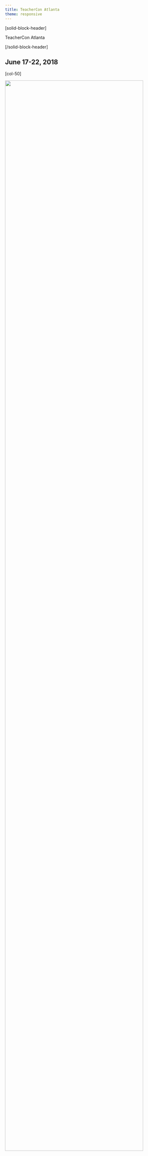 ```yaml
---
title: TeacherCon Atlanta
theme: responsive
---
```

<a id="top"></a>

[solid-block-header]

TeacherCon Atlanta

[/solid-block-header]
## June 17-22, 2018

[col-50]

<p align="left"><img src="/images/ATL.jpg" width="95%"></p> 

[/col-50]

[col-50]

## **What is TeacherCon?**

TeacherCon is an intensive, hands-on, in-person workshop providing foundational experiences with computer science and the Code.org suite of tools. The five-day workshop is the primary capacity building experience for educators gearing up to teach their first year of CS Discoveries or CS Principles. 

Over the course of the week, you will join with hundreds of teachers from across the country to explore the curriculum and tools, consider and experiment with specific classroom management and teaching strategies, and build a local community with teachers who are also implementing Code.org courses.

[/col-50]

<div style="clear: both;"></div>

<hr/>

## **Travel, Hotel, and Conference Expense Information**

<details>
<summary>**Hotel Information**</summary>
  <p>
  <br>
TeacherCon accomodations as well as all conference sessions will take place at:

<a href="http://www.starwoodhotels.com/sheraton/property/photos/gallery.html?propertyID=1144", target=_"blank">Sheraton Atlanta Downtown</a>
<br> 165 Courtland Street NE
<br> Atlanta, GA 30303
  
</p>
</details>

<details>
<summary>**Should I book my own travel to TeacherCon?**</summary>
  <p>
  <br>
  **Please DO NOT make travel or lodging arrangements before we send you travel booking details.** You will receive an email from us approximately seven weeks ahead of your scheduled TeacherCon with detailed information about how to book your flight through our travel system, Egencia. 
  
We also have a room set aside for you at our conference hotel, so you don’t need to make a reservation.

</p>
</details>

<details>
<summary>**What if I choose to drive to TeacherCon?**</summary>
  <p>
  <br>
If you choose to drive to TeacherCon instead of fly, and are driving over 25 miles one-way, you will receive a $150 gift card to help cover the cost of mileage. For those who choose to carpool with another attendee, please note that only one gift card will be provided per vehicle. **No additional reimbursements will be provided for driving**.
</p>
</details>

<details>
<summary>**Will I need additional transportation once I arrive at TeacherCon?**</summary>
  <p>
  <br>
You will not need to rent a vehicle while at TeacherCon since all conference sessions and meals will take place on site at the hotel. If your Regional Event is off-site, transportation options will be provided. If you are flying, you will need to arrange your own transportation to and from the airport (ex: SuperShuttle, ride share or taxi). Plan to pay for this upfront but we will provide you a gift card that will cover the cost once you register at the conference. (see expenses covered for details, below).
</p>
</details>

<details>
<summary>**Can I share a ride from the airport to the hotel with fellow TeacherCon attendees?**</summary>
  <p>
  <br>
For privacy reasons, Code.org is not able to share attendee contact information, but you're welcome to meet up with each other at the airport and ride together to the hotel. If you'd like to share a ride, our suggestion is to join a group meeting every 30 minutes between 10 am and 4:30 pm at any of the <a href="http://www.atl.com/rideshare" target=_"blank">rideshare pickup locations at ATL Hartsfield-Jackson</a>. Then order a taxi, Uber, or Lyft together. **Please note that Code.org staff will not be at the meeting location.** When you get to the pickup location, make sure to ask others nearby if they are part of TeacherCon.
</p> 
</details>

<details>
<summary>**What expenses are covered during TeacherCon?**</summary>
  <p>
  <br>
Code.org will pay for relevant travel, accommodation and meal expenses for your summer conference. 

**These include:**

* Flights to and from your assigned TeacherCon Location **OR** a $150 gift card for attendees driving over 25 miles one-way.
* A room for you at the hotel -- No need to make a reservation, we have booked this for you!
* Catered breakfast, lunch, and snacks, Monday through Friday; dinner on Sunday and Wednesday

All participants will receive a $300 gift card upon their registration at the conference cover any additional expenses such as meals we do not provide, and other travel-related incidentals such as baggage fees, parking, taxis, public transportation, etc. No additional reimbursements will be provided to attendees or districts.
</p>
</details>

## **What to Bring**
<details>
  <summary>**What kinds of clothing should I pack?**</summary>
  <p>
  <br>
We encourage **business casual** attire during TeacherCon. All our conference sessions are indoors, and air conditioning is usually cool in hotels. We recommend that you bring layers if you get cold easily in air conditioned rooms. You can expect outside temperatures to be quite warm during the day. If you plan to venture outdoors during your free time, be sure to check the local forecast and plan accordingly!
</p>
</details>

<details>
<summary>**What devices will I need to bring?**</summary>
  <p>
  <br>
**Don't forget to bring your own laptop/Chromebook and charger, as well as any adapters.** If you’re bringing a school or district owned laptop/Chromebook, please make sure you have administrator permissions.

_At this time, our CS Discoveries and Principles courses are not optimized for tablets, so **we do not recommend bringing a tablet as your primary device** to this event._

Please note that Code.org will not have extra devices on hand for participants to borow.

</p>
</details>

## **Agenda**
<details>
  <summary>**Schedule for the Week**</summary>
  <p>
<p align="left"><img src="/images/teachercon-schedule.png" width="80%"></p>

</p>
</details>

<details>
<summary>**Will I have any free time?**</summary>
  <p>
  <br>
Of course! Sessions end each day at 4:30pm, which leaves plenty of time in the evenings to explore the area and spend time with the folks you meet throughout the day. In addition, we ask that you join our Sunday and Wednesday evening events, as these are important opportunities to connect with your fellow educators and build community. Otherwise, your evenings are free!
</p>
</details>

<details>
<summary>**What if I can't attend for the full week?**</summary>
  <p>
  <br>
We expect you to attend for the full conference. Make plans to be with us from Registration on Sunday afternoon through the Closing Ceremonies on Friday afternoon to ensure that you receive the full training experience. We would love to have local teachers join us for registration and the Kick-Off dinner on Sunday evening. If you are not able to attend the dinner on Sunday evening, please plan to join us Monday morning by 8:00am to have time to register before sessions begin at 8:30am. If you have any concerns, please let us know at
[teacher@code.org](mailto:teacher@code.org).
</p>
</details>

<details>
<summary>**Will I have any free time? Are there fun things to do in Atlanta?**</summary>
 <p>
 <br>
Of course! Sessions end each day at 4:30pm, which leaves plenty of time in the evenings to explore the area and spend time with the folks you meet throughout the day. In addition, we ask that you join our Sunday and Wednesday evening events, as these are important opportunities to connect with your fellow educators and build community. Otherwise, your evenings are free!

Looking for fun activities to do with fellow TeacherCon attendees? Check out the <a href="https://docs.google.com/spreadsheets/d/1XSq2QWggZlTWzPVH73HjuMShZiwWxdCc4tcbgh8XXlo/edit#gid=0", target=_"blank">Atlanta Fun Sheet</a> for ideas. Feel free to sign up for an excursion or add your own!
</p>
</details>

<a id="previous"></a>
## **Previous Email Updates**
We will update this section as emails are sent for this event.

<a href="http://go.pardot.com/webmail/153401/389422696/f7e01395f2e5bb7f0cc319f4106346c043330c5b5b064af9cd862fed315c3da9", target=_"blank">Email 1 - Book your travel to Code.org's TeacherCon!</a>

<a href="http://go.pardot.com/webmail/153401/405632502/532ffc3eb36dd204cd978e5d0b5b8547187369e86e085555049f6891eb2c6536", target=_"blank">Email 2 - Prepare for TeacherCon: Complete your pre-work (CS Discoveries)</a>

<a href="http://go.pardot.com/webmail/153401/405632502/532ffc3eb36dd204cd978e5d0b5b8547187369e86e085555049f6891eb2c6536", target=_"blank">Email 2 - Prepare for TeacherCon: Complete your pre-work (CS Principles)</a>

<a href="http://go.pardot.com/webmail/153401/414335722/f7e01395f2e5bb7f0cc319f4106346c043330c5b5b064af9cd862fed315c3da9", target=_"blank">Email 3 - 1-week to TeacherCon: Complete your pre-survey!</a>

* If you were unable to complete your pre-survey because of an enrollment issue, you should be able to do so now. Log in to your Code.org account and [click here to complete your pre-survey](https://studio.code.org/pd/workshop_survey/day/0).

<a id="prework"></a>
## **Pre-work**
<details>
<summary>**CS Discoveries**</summary>
 <p>
 <br>
**Check out the CS Discoveries Curriculum Guide (20 min)**<br>
The <a href="https://docs.google.com/document/d/1hzG2yKUrvXKGq_ee0E1fAyxbzRL_8-bbldgyLG7m_X4/edit#", target=_"blank">2018-19 Curriculum Guide for CS Discoveries</a> is an important resource that contains information about the classroom and student practices that flow throughout the course, overviews of each unit, descriptions of the tools used throughout the course, implementation considerations, and more! To prepare for TeacherCon, we recommend that you review the following sections:

* **Code.org Values and Philosophy (pages 2-3):** Our values permeate and drive the creation of every lesson we write. When we design learning experiences, we draw from a variety of teaching and learning strategies all with the goal of constructing an equitable and engaging learning environment.
* **Instructional Strategies (pages 4-9):** We believe the instructional strategies listed in this section support a positive classroom culture and ultimately student learning.
* **Problem Solving Process (page 12):** Our Problem Solving Process is a tool for structured problem solving that we have woven throughout the entire course to promote student growth and development.
* **Curriculum Overview and Goals (page 13-14):** Learn more about what’s going on in the curriculum and what we hope students will learn throughout the year.

**Get a sneak preview of your week at TeacherCon! (2 min)**<br>
We're so excited to meet you in a few short weeks. [Visit our schedule](https://code.org/files/2018-TCSchedule-CSD.pdf) for CS Discoveries teachers to get a sense of how we'll spend our time together.

**Sign up to receive conference updates directly to your phone (2 min - _Optional_)**<br>
We will be using Remind to send general event updates while we’re in Atlanta. Remind is a messaging tool that helps us keep in touch with you via text message or the free Remind app without requiring you to give us any of your personal information. 

<a href="http://remind.com/join/codeorgatl", target=_"blank">Click here</a> to receive reminders about TeacherCon Atlanta. Please note that this is not the only way we will communicate important conference updates and that this step is completely optional.
<br>
</details>

<details>
<summary>**CS Principles**</summary>
 <p>
 <br>
**Check out the CS Principles Curriculum Guide (15 min)**<br>
The <a href="https://docs.google.com/document/d/1COu_fLJmAB4TAwvz1OC8G6mezYQ4T3Oift1pARKIs90/edit#", target=_"blank">2018-19 Curriculum Guide for CS Principles</a> is an important resource that contains information about the classroom and student practices that flow throughout the course, overviews of each unit, descriptions of the tools used throughout the course, implementation considerations, and more! To prepare for your workshop, we recommend that you review the following sections:

* **Code.org Values and Philosophy (pages 2-3):** Our values permeate and drive the creation of every lesson we write. When we design learning experiences, we draw from a variety of teaching and learning strategies all with the goal of constructing an equitable and engaging learning environment.
* **Instructional Strategies (pages 4-9):** We believe the instructional strategies listed in this section support a positive classroom culture and ultimately student learning.
* **Curriculum Overview and Goals (page 11):** Learn more about what’s going on in the curriculum and what we hope your students will learn throughout the year.

**Dive into AP CS Principles! (45 min)** <br>
Watch this required <a href="https://apcentral.collegeboard.org/courses/ap-computer-science-principles/course/course-overview-modules-teachers", target=_"blank">series of videos</a> from the College Board for useful context about how AP CS Principles, came to be, the goals of the course, and how it was constructed. Note: if you don’t plan to teach this as an AP course, that’s ok! We still recommend watching most of the videos, and skipping sections 3 (Assessment) and 5 (AP Course Audit).

**Get a sneak preview of your week (2 min)**<br>
We’re so excited to meet you in a few short weeks. [Visit our schedule](https://code.org/files/2018-TCSchedule-CSP.pdf) for CS Principles teachers to get a sense of how we’ll spend our time together. 

**Sign up to receive conference updates directly to your phone (2 min - _Optional_)**<br>
We will be using Remind to send general event updates while we’re in Atlanta. Remind is a messaging tool that helps us keep in touch with you via text message or the free Remind app without requiring you to give us any of your personal information. 

<a href="http://remind.com/join/codeorgatl", target=_"blank">Click here</a> to receive reminders about TeacherCon Atlanta. Please note that this is not the only way we will communicate important conference updates and that this step is completely optional.
</details>

## **Contact Us**
Check out our <a href="https://docs.google.com/document/d/1kyf-LMuqZx3Jne-q-Ce8MOaWJQm67VekO_kYKr9EFPQ/edit#", target=_"blank">FAQ's!</a>

Still can't find what you're looking for? Email us at: [teacher@code.org](mailto:teacher@code.org). 


[**Back to the top**](#top)
<br/>

  
